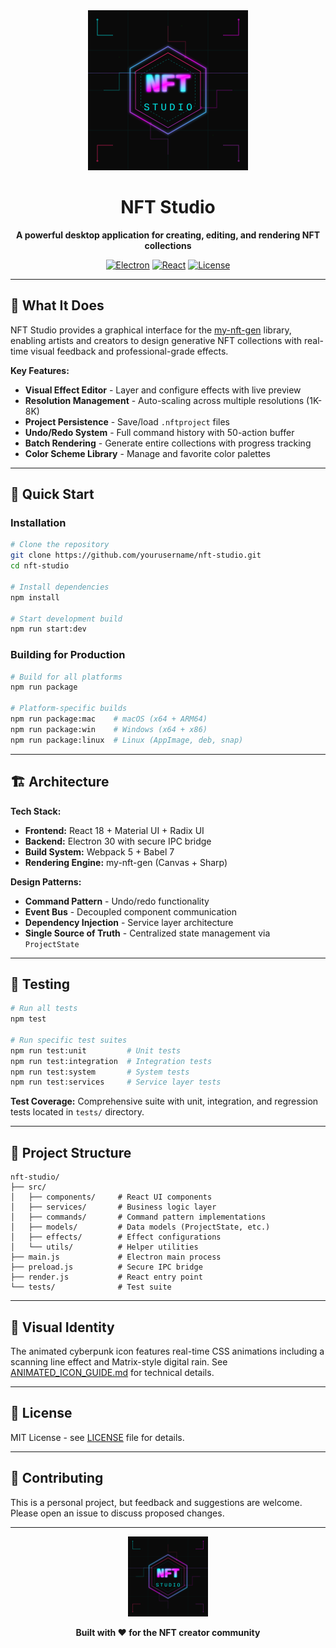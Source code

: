 <div align="center">
  <img src="icons/icon.svg" alt="NFT Studio" width="256" height="256">
  
  # NFT Studio
  
  **A powerful desktop application for creating, editing, and rendering NFT collections**
  
  [![Electron](https://img.shields.io/badge/Electron-30.0.6-47848F?logo=electron)](https://www.electronjs.org/)
  [![React](https://img.shields.io/badge/React-18.3.1-61DAFB?logo=react)](https://reactjs.org/)
  [![License](https://img.shields.io/badge/License-MIT-blue.svg)](LICENSE)
  
</div>

---

## 🎯 What It Does

NFT Studio provides a graphical interface for the [my-nft-gen](https://github.com/yourusername/my-nft-gen) library, enabling artists and creators to design generative NFT collections with real-time visual feedback and professional-grade effects.

**Key Features:**
- **Visual Effect Editor** - Layer and configure effects with live preview
- **Resolution Management** - Auto-scaling across multiple resolutions (1K-8K)
- **Project Persistence** - Save/load `.nftproject` files
- **Undo/Redo System** - Full command history with 50-action buffer
- **Batch Rendering** - Generate entire collections with progress tracking
- **Color Scheme Library** - Manage and favorite color palettes

---

## 🚀 Quick Start

### Installation
```bash
# Clone the repository
git clone https://github.com/yourusername/nft-studio.git
cd nft-studio

# Install dependencies
npm install

# Start development build
npm run start:dev
```

### Building for Production
```bash
# Build for all platforms
npm run package

# Platform-specific builds
npm run package:mac    # macOS (x64 + ARM64)
npm run package:win    # Windows (x64 + x86)
npm run package:linux  # Linux (AppImage, deb, snap)
```

---

## 🏗️ Architecture

**Tech Stack:**
- **Frontend:** React 18 + Material UI + Radix UI
- **Backend:** Electron 30 with secure IPC bridge
- **Build System:** Webpack 5 + Babel 7
- **Rendering Engine:** my-nft-gen (Canvas + Sharp)

**Design Patterns:**
- **Command Pattern** - Undo/redo functionality
- **Event Bus** - Decoupled component communication
- **Dependency Injection** - Service layer architecture
- **Single Source of Truth** - Centralized state management via `ProjectState`

---

## 🧪 Testing

```bash
# Run all tests
npm test

# Run specific test suites
npm run test:unit         # Unit tests
npm run test:integration  # Integration tests
npm run test:system       # System tests
npm run test:services     # Service layer tests
```

**Test Coverage:** Comprehensive suite with unit, integration, and regression tests located in `tests/` directory.

---

## 📁 Project Structure

```
nft-studio/
├── src/
│   ├── components/     # React UI components
│   ├── services/       # Business logic layer
│   ├── commands/       # Command pattern implementations
│   ├── models/         # Data models (ProjectState, etc.)
│   ├── effects/        # Effect configurations
│   └── utils/          # Helper utilities
├── main.js             # Electron main process
├── preload.js          # Secure IPC bridge
├── render.js           # React entry point
└── tests/              # Test suite
```

---

## 🎨 Visual Identity

The animated cyberpunk icon features real-time CSS animations including a scanning line effect and Matrix-style digital rain. See [ANIMATED_ICON_GUIDE.md](docs/ANIMATED_ICON_GUIDE.md) for technical details.

---

## 📝 License

MIT License - see [LICENSE](LICENSE) file for details.

---

## 🤝 Contributing

This is a personal project, but feedback and suggestions are welcome. Please open an issue to discuss proposed changes.

---

<div align="center">
  <img src="icons/icon.svg" alt="NFT Studio" width="128" height="128">
  
  **Built with ❤️ for the NFT creator community**
</div>